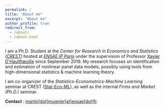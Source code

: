 ```yaml
---
permalink: /
title: "About me"
excerpt: "About me"
author_profile: true
redirect_from: 
  - /about/
  - /about.html
---
```



I am a Ph.D. Student at the *Center for Research in Economics and Statistics ([CREST](http://crest.science/))* hosted at *[ENSAE IP Paris](https://www.ensae.fr/)* under the supervision of Professor [Xavier D'Haultfœuille](https://faculty.crest.fr/xdhaultfoeuille/) since September 2019. My research focuses on identification and estimation of nonlinear panel data models, possibly using tools from high-dimensional statistics & machine learning theory.

I am co-organizer of the *Statistics-Econometrics-Machine Learning* seminar at CREST ([Stat-Eco-ML](https://statecoml.github.io/)), as well as the internal *Firms and Market (Ph.D.)* seminar.

**Contact** : [martin[dot]mugnier[at]ensae[dot]fr](mailto:martin.mugnier@ensae.fr).

